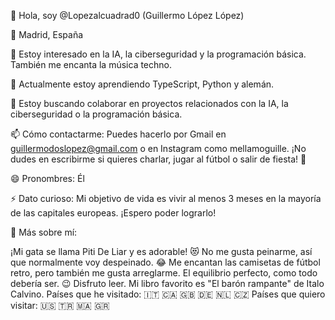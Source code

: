 👋 Hola, soy @Lopezalcuadrad0 (Guillermo López López)

📍 Madrid, España

👀 Estoy interesado en la IA, la ciberseguridad y la programación básica. También me encanta la música techno.

🌱 Actualmente estoy aprendiendo TypeScript, Python y alemán.

💞️ Estoy buscando colaborar en proyectos relacionados con la IA, la ciberseguridad o la programación básica.

📫 Cómo contactarme: Puedes hacerlo por Gmail en guillermodoslopez@gmail.com o en Instagram como mellamoguille. ¡No dudes en escribirme si quieres charlar, jugar al fútbol o salir de fiesta! 🎉

😄 Pronombres: Él

⚡ Dato curioso: Mi objetivo de vida es vivir al menos 3 meses en la mayoría de las capitales europeas. ¡Espero poder lograrlo!

📌 Más sobre mí:

¡Mi gata se llama Piti De Liar y es adorable! 😻
No me gusta peinarme, así que normalmente voy despeinado. 😂
Me encantan las camisetas de fútbol retro, pero también me gusta arreglarme. El equilibrio perfecto, como todo debería ser. 😉
Disfruto leer. Mi libro favorito es "El barón rampante" de Italo Calvino.
Países que he visitado: 🇮🇹 🇨🇦 🇬🇧 🇩🇪 🇳🇱 🇨🇿
Países que quiero visitar: 🇺🇸 🇹🇷 🇲🇦 🇬🇷

